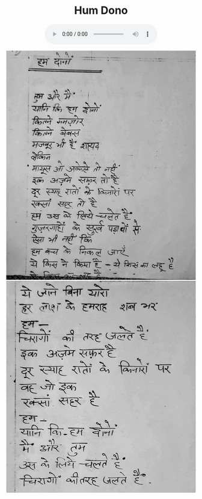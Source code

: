 <div id="fb-root"></div>
<script async defer crossorigin="anonymous" src="https://connect.facebook.net/en_US/sdk.js#xfbml=1&version=v11.0" nonce="lrr50prC"></script>
<center>
<h1>Hum Dono</h1>
<figure>
    <audio
       controls
       src="./humDono.mp3">
          Your browser does not support the
          <code>audio</code> element.
    </audio>
</figure>

![](./7_humDono.jpg)
![](./8_humDono.jpg)
</center>
<div class="fb-comments" data-href="https://poems.shutri.com/humDono.html" data-width="" data-numposts="10"></div>
